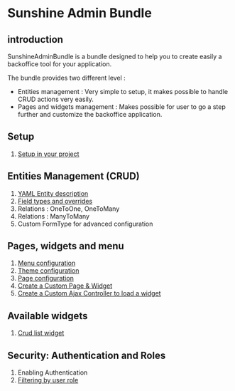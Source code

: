 # Sunshine Admin Bundle

## introduction

SunshineAdminBundle is a bundle designed to help you to create easily a backoffice tool for your application.

The bundle provides two different level :

- Entities management : Very simple to setup, it makes possible to handle CRUD actions very easily.
- Pages and widgets management : Makes possible for user to go a step further and customize the backoffice application.

## Setup
1. [Setup in your project](Resources/Documentation/setup.md)

## Entities Management (CRUD)

1. [YAML Entity description](Resources/Documentation/entity-configuration.md)
1. [Field types and overrides](Resources/Documentation/filed-types-overrides.md)
1. Relations : OneToOne, OneToMany
1. Relations : ManyToMany
1. Custom FormType for advanced configuration

## Pages, widgets and menu

1. [Menu configuration](Resources/Documentation/menu.md)
1. [Theme configuration](Resources/Documentation/theme.md)
1. [Page configuration](Resources/Documentation/backoffice-page.md)
1. [Create a Custom Page & Widget](Resources/Documentation/backoffice-custom-controller.md)
1. [Create a Custom Ajax Controller to load a widget](Resources/Documentation/controller-load-ajax-widget.md)

## Available widgets

1. [Crud list widget](Resources/Documentation/widgets/crud-list.md)

## Security: Authentication and Roles

1. Enabling Authentication
1. [Filtering by user role](Resources/Documentation/roles-configuration.md)